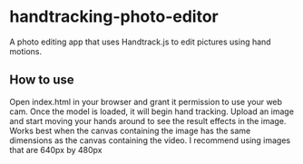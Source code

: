 # handtracking-photo-editor
A photo editing app that uses Handtrack.js to edit pictures using hand motions.



<h2>How to use</h2>
<p>Open index.html in your browser and grant it permission to use your web cam. Once the model is loaded, it will begin hand tracking. Upload an image
and start moving your hands around to see the result effects in the image. Works best when the canvas containing the image has the same dimensions as the
canvas containing the video. I recommend using images that are 640px by 480px</p>
